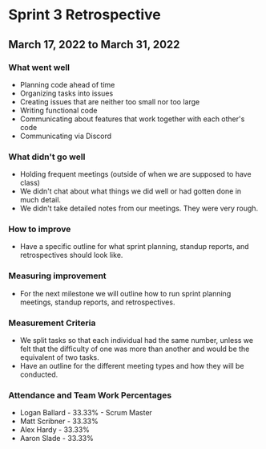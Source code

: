 # Sprint 3 Retrospective
## March 17, 2022 to March 31, 2022

### What went well
- Planning code ahead of time
- Organizing tasks into issues
- Creating issues that are neither too small nor too large
- Writing functional code
- Communicating about features that work together with each other's code
- Communicating via Discord


### What didn't go well
- Holding frequent meetings (outside of when we are supposed to have class)
- We didn't chat about what things we did well or had gotten done in much detail.
- We didn't take detailed notes from our meetings. They were very rough.


### How to improve
- Have a specific outline for what sprint planning, standup reports, and retrospectives should look like.


### Measuring improvement
- For the next milestone we will outline how to run sprint planning meetings, standup reports, and retrospectives.


### Measurement Criteria
- We split tasks so that each individual had the same number, unless we felt that the difficulty of one was more than another and would be the equivalent of two tasks.
- Have an outline for the different meeting types and how they will be conducted.


### Attendance and Team Work Percentages
* Logan Ballard - 33.33% - Scrum Master
* Matt Scribner - 33.33%
* Alex Hardy - 33.33%
* Aaron Slade - 33.33%
